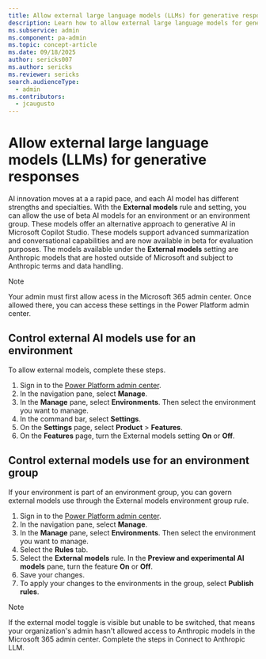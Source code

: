 ```yaml
---
title: Allow external large language models (LLMs) for generative responses
description: Learn how to allow external large language models for generative responses in Power Platform.
ms.subservice: admin
ms.component: pa-admin
ms.topic: concept-article
ms.date: 09/18/2025
author: sericks007
ms.author: sericks
ms.reviewer: sericks
search.audienceType: 
  - admin
ms.contributors:
  - jcaugusto
---
```


# Allow external large language models (LLMs) for generative responses

AI innovation moves at a a rapid pace, and each AI model has different strengths and specialties. With the **External models** rule and setting, you can allow the use of beta AI models for an environment or an environment group. These models offer an alternative approach to generative AI in Microsoft Copilot Studio. These models support advanced summarization and conversational capabilities and are now available in beta for evaluation purposes. The models available under the **External models** setting are Anthropic models that are hosted outside of Microsoft and subject to Anthropic terms and data handling.

> [!NOTE]
> Your admin must first allow acess in the Microsoft 365 admin center. Once allowed there, you can access these settings in the Power Platform admin center.

## Control external AI models use for an environment
To allow external models, complete these steps.

1. Sign in to the [Power Platform admin center](https://admin.powerplatform.microsoft.com).
1. In the navigation pane, select **Manage**.
1. In the **Manage** pane, select **Environments**. Then select the environment you want to manage.
1. In the command bar, select **Settings**.
1. On the **Settings** page, select **Product** > **Features**.
1. On the **Features** page, turn the External models setting **On** or **Off**.

## Control external models use for an environment group
If your environment is part of an environment group, you can govern external models use through the External models environment group rule.

1. Sign in to the [Power Platform admin center](https://admin.powerplatform.microsoft.com).
1. In the navigation pane, select **Manage**.
1. In the **Manage** pane, select **Environments**. Then select the environment you want to manage.
1. Select the **Rules** tab.
1. Select the **External models** rule. In the **Preview and experimental AI models** pane, turn the feature **On** or **Off**.
1. Save your changes.
1. To apply your changes to the environments in the group, select **Publish rules**.

> [!NOTE]
> If the external model toggle is visible but unable to be switched, that means your organization's admin hasn't allowed access to Anthropic models in the Microsoft 365 admin center. Complete the steps in Connect to Anthropic LLM.
